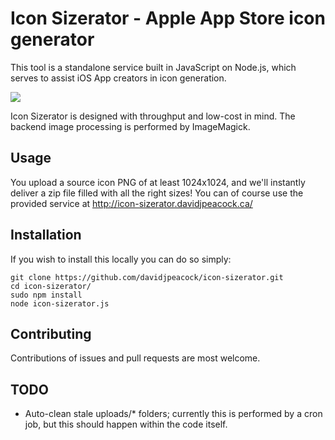 # Icon Sizerator - Apple App Store icon generator

This tool is a standalone service built in JavaScript on Node.js, which serves to assist iOS App creators in icon generation.

![](https://github.com/davidjpeacock/icon-sizerator/blob/master/icon-sizerator-ss.png)

Icon Sizerator is designed with throughput and low-cost in mind.  The backend image processing is performed by ImageMagick.

## Usage

You upload a source icon PNG of at least 1024x1024, and we'll instantly deliver a zip file filled with all the right sizes!  You can of course use the provided service at http://icon-sizerator.davidjpeacock.ca/

## Installation

If you wish to install this locally you can do so simply:
```
git clone https://github.com/davidjpeacock/icon-sizerator.git
cd icon-sizerator/
sudo npm install
node icon-sizerator.js
```

## Contributing

Contributions of issues and pull requests are most welcome.

## TODO

* Auto-clean stale uploads/* folders; currently this is performed by a cron job, but this should happen within the code itself.

